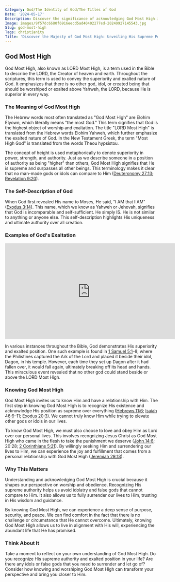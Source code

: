 ```yaml
---
Category: God/The Identity of God/The Titles of God
Date: '2024-05-17'
Description: Discover the significance of acknowledging God Most High in various faith traditions and the profound impact this belief has on spirituality and daily life. Explore the concept of divine transcendence and its implications for personal growth and religious practice.
Image: images/9f57dc6680f6916eecd5ad40402277ed-20240927145543.jpg
Slug: god-most-high
Tags: christianity
Title: 'Discover the Majesty of God Most High: Unveiling His Supreme Power'
---
```


## God Most High

God Most High, also known as LORD Most High, is a term used in the Bible to describe the LORD, the Creator of heaven and earth. Throughout the scriptures, this term is used to convey the superiority and exalted nature of God. It emphasizes that there is no other god, idol, or created being that should be worshiped or exalted above Yahweh, the LORD, because He is superior in every way.

### The Meaning of God Most High

The Hebrew words most often translated as "God Most High" are Elohim Elyown, which literally means "the most God." This term signifies that God is the highest object of worship and exaltation. The title "LORD Most High" is translated from the Hebrew words Elohim Yahweh, which further emphasize the exalted nature of God. In the New Testament Greek, the term "Most High God" is translated from the words Theou hypsistou.

The concept of height is used metaphorically to denote superiority in power, strength, and authority. Just as we describe someone in a position of authority as being "higher" than others, God Most High signifies that He is supreme and surpasses all other beings. This terminology makes it clear that no man-made gods or idols can compare to Him ([Deuteronomy 27:13](https://www.bibleref.com/Deuteronomy/27/Deuteronomy-27-13.html); [Revelation 9:20](https://www.bibleref.com/Revelation/9/Revelation-9-20.html)).

### The Self-Description of God

When God first revealed His name to Moses, He said, "I AM that I AM" ([Exodus 3:14](https://www.bibleref.com/Exodus/3/Exodus-3-14.html)). This name, which we know as Yahweh or Jehovah, signifies that God is incomparable and self-sufficient. He simply IS. He is not similar to anything or anyone else. This self-description highlights His uniqueness and ultimate authority over all creation.

### Examples of God's Exaltation


<iframe width="560" height="315" src="https://www.youtube.com/embed/q4KzCrpcLjo" frameborder="0" allow="autoplay; encrypted-media" allowfullscreen></iframe>


In various instances throughout the Bible, God demonstrates His superiority and exalted position. One such example is found in [1 Samuel 5:1](https://www.bibleref.com/1-Samuel/5/1-Samuel-5-1.html)–8, where the Philistines captured the Ark of the Lord and placed it beside their idol, Dagon, in his temple. However, each time they set up Dagon after it had fallen over, it would fall again, ultimately breaking off its head and hands. This miraculous event revealed that no other god could stand beside or above the LORD Most High.

### Knowing God Most High

God Most High invites us to know Him and have a relationship with Him. The first step in knowing God Most High is to recognize His existence and acknowledge His position as supreme over everything ([Hebrews 11:6](https://www.bibleref.com/Hebrews/11/Hebrews-11-6.html); [Isaiah 46:9](https://www.bibleref.com/Isaiah/46/Isaiah-46-9.html)–11; [Exodus 20:3](https://www.bibleref.com/Exodus/20/Exodus-20-3.html)). We cannot truly know Him while trying to elevate other gods or idols in our lives.

To know God Most High, we must also choose to love and obey Him as Lord over our personal lives. This involves recognizing Jesus Christ as God Most High who came in the flesh to take the punishment we deserve ([John 14:6](https://www.bibleref.com/John/14/John-14-6.html); 20:28; [2 Corinthians 5:21](https://www.bibleref.com/2-Corinthians/5/2-Corinthians-5-21.html)). By willingly seeking Him and surrendering our lives to Him, we can experience the joy and fulfillment that comes from a personal relationship with God Most High ([Jeremiah 29:13](https://www.bibleref.com/Jeremiah/29/Jeremiah-29-13.html)).

### Why This Matters

Understanding and acknowledging God Most High is crucial because it shapes our perspective on worship and obedience. Recognizing His supreme authority helps us avoid idolatry and false gods that cannot compare to Him. It also allows us to fully surrender our lives to Him, trusting in His wisdom and guidance.

By knowing God Most High, we can experience a deep sense of purpose, security, and peace. We can find comfort in the fact that there is no challenge or circumstance that He cannot overcome. Ultimately, knowing God Most High allows us to live in alignment with His will, experiencing the abundant life that He has promised.

### Think About It

Take a moment to reflect on your own understanding of God Most High. Do you recognize His supreme authority and exalted position in your life? Are there any idols or false gods that you need to surrender and let go of? Consider how knowing and worshiping God Most High can transform your perspective and bring you closer to Him.
